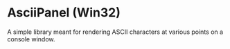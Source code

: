 AsciiPanel (Win32)
==================
A simple library meant for rendering ASCII characters at various points on a console window.
